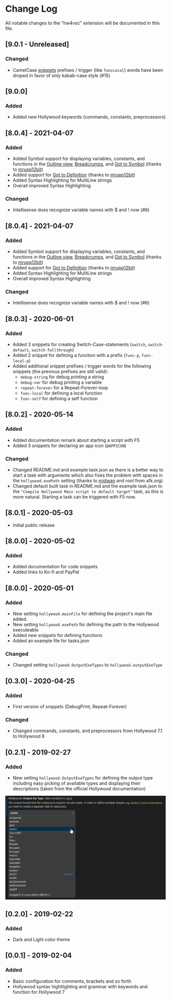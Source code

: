 # Change Log

All notable changes to the "hw4vsc" extension will be documented in this file.

## [9.0.1 - Unreleased]

### Changed

- CamelCase [snippets](snippets.md) prefixes / trigger (like `funcLocal`) words have been droped in favor of only kabab-case style (#15)

## [9.0.0]

### Added

- Added new Hollywood keywords (commands, constants, preprocessors)

## [8.0.4] - 2021-04-07

### Added

- Added Symbol support for displaying variables, constants, and functions in the [Outline view](https://code.visualstudio.com/docs/getstarted/userinterface#_outline-view), [Breadcrumps](https://code.visualstudio.com/Docs/editor/editingevolved#_breadcrumbs), and [Got to Symbol](https://code.visualstudio.com/Docs/editor/editingevolved#_go-to-symbol) (thanks to [mrupp12bit](https://github.com/mrupp12bit))
- Added support for [Got to Definition](https://code.visualstudio.com/Docs/editor/editingevolved#_go-to-definition) (thanks to [mrupp12bit](https://github.com/mrupp12bit))
- Added Syntax Highlighting for MulitLine strings
- Overall improved Syntax Highlighting

### Changed

- Intellisense does recognize variable names with $ and ! now (#6)

## [8.0.4] - 2021-04-07

### Added

- Added Symbol support for displaying variables, constants, and functions in the [Outline view](https://code.visualstudio.com/docs/getstarted/userinterface#_outline-view), [Breadcrumps](https://code.visualstudio.com/Docs/editor/editingevolved#_breadcrumbs), and [Got to Symbol](https://code.visualstudio.com/Docs/editor/editingevolved#_go-to-symbol) (thanks to [mrupp12bit](https://github.com/mrupp12bit))
- Added support for [Got to Definition](https://code.visualstudio.com/Docs/editor/editingevolved#_go-to-definition) (thanks to [mrupp12bit](https://github.com/mrupp12bit))
- Added Syntax Highlighting for MulitLine strings
- Overall improved Syntax Highlighting

### Changed

- Intellisense does recognize variable names with $ and ! now (#6)

## [8.0.3] - 2020-06-01

### Added

- Added 3 snippets for creating Switch-Case-statements (`switch`, `switch-default`, `switch-fallthrough`)
- Added 2 snippet for defining a function with a prefix (`func-p`, `func-local-p`)
- Added additional snippet prefixes / trigger words for the following snippets (the previous prefixes are still valid):
  - `debug-string` for debug printing a string
  - `debug-var` for debug printing a variable
  - `repeat-forever` for a Repeat-Forever-loop
  - `func-local` for defining a local function
  - `func-self` for defining a self function

## [8.0.2] - 2020-05-14

### Added

- Added documentation remark about starting a script with F5
- Added 3 snippets for declaring an app icon (`@APPICON`)

### Changed

- Changed README.md and example task.json as there is a better way to start a task with arguments which also fixes the problem with spaces in the `hollywood.exePath` setting (thanks to [midwan](https://github.com/midwan) and *root* from a1k.org).
- Changed default built task in README.md and the example task.json to the `"Compile Hollywood Main script to default target"` task, as this is more natural. Starting a task can be triggered with F5 now.

## [8.0.1] - 2020-05-03

- Initial public release

## [8.0.0] - 2020-05-02

### Added

- Added documentation for code snippets
- Added links to Ko-fi and PayPal

## [8.0.0] - 2020-05-01

### Added

- New setting `hollywood.mainFile` for defining the project's main file added.
- New setting `hollywood.exePath` for defining the path to the Hollywood executeable
- Added new snippets for defining functions
- Added an example file for tasks.json

### Changed

- Changed setting `hollywood.OutputExeTypes` to `hollywood.outputExeType`

## [0.3.0] - 2020-04-25

### Added

- First version of snippets (DebugPrint, Repeat-Forever)

### Changed

- Changed commands, constants, and preprocessors from Hollywood 7.1 to Hollywood 8

## [0.2.1] - 2019-02-27

### Added

- New setting `hollywood.OutputExeTypes` for defining the output type including easy picking of available types and displaying their descriptions (taken from the official Hollywood documentation)

![Configuration of hollywood.OutputExeTypes](https://raw.githubusercontent.com/JohnArcher/vscode-hollywood-mal/dev/media/configuration_outputexetype.png)

## [0.2.0] - 2019-02-22

### Added

- Dark and Light color theme

## [0.0.1] - 2019-02-04

### Added

- Basic configuration for comments, brackets and so forth
- Hollywood syntax hightlighting and grammar with keywords and function for Hollywood 7
